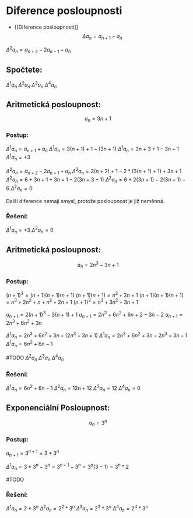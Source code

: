 # Diference posloupnosti
- [[Diference posloupnosti]]
$$
\Delta a_n = a_{n+1}-a_n
$$

$\Delta^2 a_n = a_{n+2} -2a_{n-1} + a_n$
## Spočtete:
$\Delta^1 a_n$
$\Delta^2 a_n$
$\Delta^3 a_n$
$\Delta^4 a_n$
## Aritmetická posloupnost:
$$
a_n = 3n + 1
$$

### Postup:
$\Delta^1 a_n = a_{n+1} + a_n$
$\Delta^1 a_n = 3(n+1)+1 - (3n +1)$
$\Delta^1 a_n = 3n+3+1 - 3n -1$
$\Delta^1 a_n = +3$

$\Delta^2 a_n = a_{n+2} -2a_{n+1} + a_n$
$\Delta^2 a_n = 3(n+2)+1 -2*(3(n+1)+1) + 3n+1$
$\Delta^2 a_n = 6 + 3n+1 + 3n+1 -2(3n+3+1)$
$\Delta^2 a_n = 6 + 2(3n+1) -2(3n+1) -6$
$\Delta^2 a_n = 0$

Další diference nemají smysl, protože posloupnost je již neměnná.
### Řešení:
$\Delta^1 a_n = +3$
$\Delta^2 a_n = 0$
## Aritmetická posloupnost:
$$
a_n = 2n^3 - 3n +1
$$
### Postup:
$(n+1)^3 = (n+1)(n+1)(n+1)$
$(n+1)(n+1) = n^2 + 2n + 1$
$(n+1)(n+1)(n+1) = n^3 + 2n^2 +n +n^2 + 2n +1$
$(n+1)^3 = n^3 + 3n^2 +3n +1$

$a_{n+1} = 2(n+1)^3 - 3(n+1) +1$
$a_{n+1} = 2n^3 +6n^2 +6n +2 -3n-2$
$a_{n+1} = 2n^3 +6n^2 + 3n$

$\Delta^1 a_n =2n^3 +6n^2 + 3n- (2n^3 - 3n +1)$
$\Delta^1 a_n =2n^3 +6n^2 + 3n - 2n^3 + 3n -1$
$\Delta^1 a_n =6n^2 + 6n -1$

#TODO
$\Delta^2 a_n$
$\Delta^3 a_n$
$\Delta^4 a_n$
### Řešení:
$\Delta^1 a_n =6n^2 + 6n -1$
$\Delta^2 a_n = 12n + 12$
$\Delta^3 a_n = 12$
$\Delta^4 a_n = 0$

## Exponenciální Posloupnost:
$$
a_n = 3^n
$$
### Postup:
$a_{n+1} = 3^{n+1} = 3 * 3^n$

$\Delta^1 a_n =3 * 3^n - 3^n =3^{n + 1} - 3^n = 3^n(3-1) = 3^n *2$

#TODO 
### Řešení:
$\Delta^1 a_n = 2 *3^n$
$\Delta^2 a_n =  2^2 *3^n$
$\Delta^3 a_n =  2^3 *3^n$
$\Delta^4 a_n = 2^4 *3^n$

